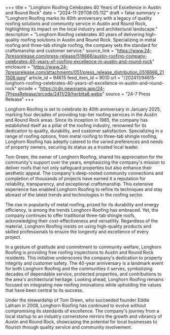 +++
title = "Longhorn Roofing Celebrates 40 Years of Excellence in Austin and Round Rock"
date = "2024-11-29T08:05:11Z"
draft = false
summary = "Longhorn Roofing marks its 40th anniversary with a legacy of quality roofing solutions and community service in Austin and Round Rock, highlighting its impact on the local industry and architectural landscape."
description = "Longhorn Roofing celebrates 40 years of delivering high-quality roofing solutions in Austin and Round Rock. Specializing in metal roofing and three-tab shingle roofing, the company sets the standard for craftsmanship and customer service."
source_link = "https://www.24-7pressrelease.com/press-release/516666/austin-roofing-company-celebrates-40-years-of-roofing-excellence-in-austin-and-round-rock"
enclosure = "https://www.24-7pressrelease.com/attachments/051/press_release_distribution_0516666_211506.jpeg"
article_id = 94615
feed_item_id = 9010
url = "/202411/94615-longhorn-roofing-celebrates-40-years-of-excellence-in-austin-and-round-rock"
qrcode = "https://cdn.newsramp.app/24-7PressRelease/qrcode/2411/29/herbtta8.webp"
source = "24-7 Press Release"
+++

<p>Longhorn Roofing is set to celebrate its 40th anniversary in January 2025, marking four decades of providing top-tier roofing services in the Austin and Round Rock areas. Since its inception in 1985, the company has established itself as a pillar of the roofing industry, renowned for its dedication to quality, durability, and customer satisfaction. Specializing in a range of roofing options, from metal roofing to three-tab shingle roofing, Longhorn Roofing has adeptly catered to the varied preferences and needs of property owners, securing its status as a trusted local leader.</p><p>Tom Green, the owner of Longhorn Roofing, shared his appreciation for the community's support over the years, emphasizing the company's mission to deliver roofs that not only safeguard properties but also enhance their aesthetic appeal. The company's deep-rooted community connections and completion of thousands of projects have earned it a reputation for reliability, transparency, and exceptional craftsmanship. This extensive experience has enabled Longhorn Roofing to refine its techniques and stay abreast of the latest trends and technologies in the roofing sector.</p><p>The rise in popularity of metal roofing, prized for its durability and energy efficiency, is among the trends Longhorn Roofing has embraced. Yet, the company continues to offer traditional three-tab shingle roofs, acknowledging their cost-effectiveness and versatility. Regardless of the material, Longhorn Roofing insists on using high-quality products and skilled professionals to ensure the longevity and excellence of every project.</p><p>In a gesture of gratitude and commitment to community welfare, Longhorn Roofing is providing free roofing inspections to Austin and Round Rock residents. This initiative underscores the company's dedication to property integrity and customer safety. The 40-year anniversary is a landmark event for both Longhorn Roofing and the communities it serves, symbolizing decades of dependable service, protected properties, and contributions to the area's architectural heritage. Looking ahead, Longhorn Roofing remains focused on integrating new roofing innovations while upholding the values that have been central to its success.</p><p>Under the stewardship of Tom Green, who succeeded founder Eddie Latham in 2008, Longhorn Roofing has continued to evolve without compromising its standards of excellence. The company's journey from a local startup to an industry cornerstone mirrors the growth and vibrancy of Austin and Round Rock, showcasing the potential for local businesses to flourish through quality service and community involvement.</p>